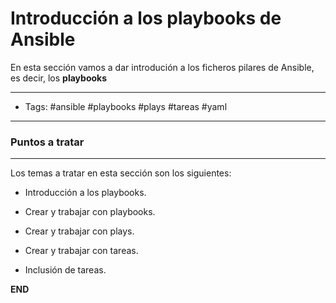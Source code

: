 # Introducción a los playbooks de Ansible

En esta sección vamos a dar introdución a los ficheros pilares de Ansible, es decir, los **playbooks**

-----
- Tags: #ansible #playbooks #plays #tareas #yaml
 -----

### Puntos a tratar
-----

Los temas a tratar en esta sección son los siguientes:

 - Introducción a los playbooks.

 - Crear y trabajar con playbooks.

 - Crear y trabajar con plays.

 - Crear y trabajar con tareas.

 - Inclusión de tareas. 
 

**END**
